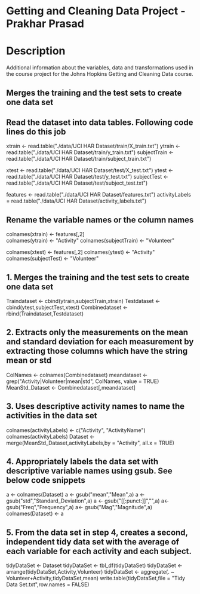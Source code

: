# Getting and Cleaning Data Project - Prakhar Prasad

# Description
Additional information about the variables, data and transformations used in the course project for the Johns Hopkins Getting and Cleaning Data course.

## Merges the training and the test sets to create one data set
## Read the dataset into data tables. Following code lines do this job 

xtrain <-  read.table("./data/UCI HAR Dataset/train/X_train.txt")
ytrain <-  read.table("./data/UCI HAR Dataset/train/y_train.txt")
subjectTrain <-  read.table("./data/UCI HAR Dataset/train/subject_train.txt")

xtest <-  read.table("./data/UCI HAR Dataset/test/X_test.txt")
ytest <-  read.table("./data/UCI HAR Dataset/test/y_test.txt")
subjectTest <-  read.table("./data/UCI HAR Dataset/test/subject_test.txt")

features <- read.table("./data/UCI HAR Dataset/features.txt")
activityLabels = read.table("./data/UCI HAR Dataset/activity_labels.txt")

## Rename the variable names or the column names 
colnames(xtrain) <- features[,2]  
colnames(ytrain) <- "Activity" 
colnames(subjectTrain) <- "Volunteer"

colnames(xtest) <- features[,2]
colnames(ytest) <- "Activity" 
colnames(subjectTest) <- "Volunteer"

## 1. Merges the training and the test sets to create one data set ##
Traindataset <- cbind(ytrain,subjectTrain,xtrain)
Testdataset  <-  cbind(ytest,subjectTest,xtest)
Combinedataset <- rbind(Traindataset,Testdataset)

## 2. Extracts only the measurements on the mean and standard deviation for each measurement by extracting those columns which have the string mean or std
ColNames <- colnames(Combinedataset)
meandataset <- grep("Activity|Volunteer|mean|std", ColNames, value = TRUE)
MeanStd_Dataset <- Combinedataset[,meandataset]

## 3.  Uses descriptive activity names to name the activities in the data set
colnames(activityLabels) <- c("Activity", "ActivityName")
colnames(activityLabels)
Dataset <- merge(MeanStd_Dataset,activityLabels,by = "Activity", all.x = TRUE)

## 4. Appropriately labels the data set with descriptive variable names using gsub. See below code snippets
a <- colnames(Dataset)
a <- gsub("mean","Mean",a)
a <- gsub("std","Standard_Deviation",a)
a <- gsub("[[:punct:]]","",a)
a<-  gsub("Freq","Frequency",a)
a<-  gsub("Mag","Magnitude",a)
colnames(Dataset) <- a

## 5.  From the data set in step 4, creates a second, independent tidy data set with the average of each variable for each activity and each subject.
tidyDataSet <- Dataset
tidyDataSet <- tbl_df(tidyDataSet)
tidyDataSet <- arrange(tidyDataSet,Activity,Volunteer)
tidyDataSet <- aggregate(. ~ Volunteer+Activity,tidyDataSet,mean)
write.table(tidyDataSet,file = "Tidy Data Set.txt",row.names = FALSE)  


